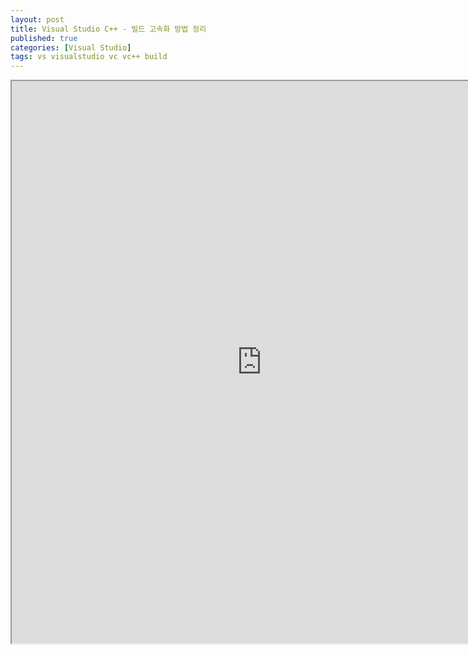 ```yaml
---
layout: post
title: Visual Studio C++ - 빌드 고속화 방법 정리
published: true
categories: [Visual Studio]
tags: vs visualstudio vc vc++ build
---
```

<iframe width="800" height="900" src="https://docs.google.com/document/d/e/2PACX-1vRRD92RjE55xkU9no1-zPCyGDeKEvV6J3WLrt8JJLdarhf0__FSIsLxPh5yAEFKrXMYK6K9QiZMRvxB/pub?embedded=true"></iframe>  
  

